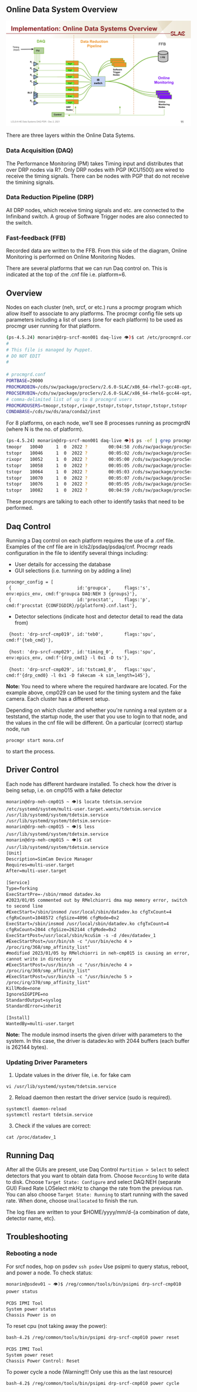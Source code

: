 ## Online Data System Overview
![Online Data System Overview](/psdaq/Online_Data_Systems_Overview.png)

There are three layers within the Online Data Sytems.
### Data Acquisition (DAQ) 
The Performance Monitoring (PM) takes Timing input and distributes that over DRP nodes via R?. Only DRP nodes with PGP (KCU1500) are wired to receive the timing signals. There can be nodes with PGP that do not receive the timining signals. 
### Data Reduction Pipeline (DRP)
All DRP nodes, which receive timing signals and etc. are connected to the Infiniband switch. A group of Software Trigger nodes are also connected to the switch. 
### Fast-feedback (FFB) 
Recorded data are written to the FFB. From this side of the diagram, Online Monitoring is performed on Online Monitoring Nodes. 

There are several platforms that we can run Daq control on. This is indicated at the top of the .cnf file i.e. platform=6.

## Overview
Nodes on each cluster (neh, srcf, or etc.) runs a procmgr program which allow itself to associate to any platforms. The procmgr config file sets up parameters including a list of users (one for each platform) to be used as procmgr user running for that platform. 
```bash
(ps-4.5.24) monarin@drp-srcf-mon001 daq-live 👁)$ cat /etc/procmgrd.conf 
#
# This file is managed by Puppet.
# DO NOT EDIT
#

# procmgrd.conf
PORTBASE=29000
PROCMGRDBIN=/cds/sw/package/procServ/2.6.0-SLAC/x86_64-rhel7-gcc48-opt/bin/procmgrd
PROCSERVBIN=/cds/sw/package/procServ/2.6.0-SLAC/x86_64-rhel6-gcc44-opt/bin/procServ
# comma-delimited list of up to 8 procmgrd users
PROCMGRDUSERS=tmoopr,tstopr,rixopr,tstopr,tstopr,tstopr,tstopr,tstopr
CONDABASE=/cds/sw/ds/ana/conda2/inst
```
For 8 platforms, on each node, we'll see 8 processes running as procmgrdN (where N is the no. of platform).
```bash
(ps-4.5.24) monarin@drp-srcf-mon001 daq-live 👁)$ ps -ef | grep procmgr
tmoopr   10040     1  0  2022 ?        00:04:58 /cds/sw/package/procServ/2.6.0-SLAC/x86_64-rhel7-gcc48-opt/bin/procmgrd0 --allow --ignore ^D -l 29001 --coresize 0 -c /tmp 29000 /bin/tcsh -f
tstopr   10046     1  0  2022 ?        00:05:02 /cds/sw/package/procServ/2.6.0-SLAC/x86_64-rhel7-gcc48-opt/bin/procmgrd1 --allow --ignore ^D -l 29101 --coresize 0 -c /tmp 29100 /bin/tcsh -f
rixopr   10052     1  0  2022 ?        00:05:00 /cds/sw/package/procServ/2.6.0-SLAC/x86_64-rhel7-gcc48-opt/bin/procmgrd2 --allow --ignore ^D -l 29201 --coresize 0 -c /tmp 29200 /bin/tcsh -f
tstopr   10058     1  0  2022 ?        00:05:05 /cds/sw/package/procServ/2.6.0-SLAC/x86_64-rhel7-gcc48-opt/bin/procmgrd3 --allow --ignore ^D -l 29301 --coresize 0 -c /tmp 29300 /bin/tcsh -f
tstopr   10064     1  0  2022 ?        00:05:03 /cds/sw/package/procServ/2.6.0-SLAC/x86_64-rhel7-gcc48-opt/bin/procmgrd4 --allow --ignore ^D -l 29401 --coresize 0 -c /tmp 29400 /bin/tcsh -f
tstopr   10070     1  0  2022 ?        00:05:07 /cds/sw/package/procServ/2.6.0-SLAC/x86_64-rhel7-gcc48-opt/bin/procmgrd5 --allow --ignore ^D -l 29501 --coresize 0 -c /tmp 29500 /bin/tcsh -f
tstopr   10076     1  0  2022 ?        00:05:05 /cds/sw/package/procServ/2.6.0-SLAC/x86_64-rhel7-gcc48-opt/bin/procmgrd6 --allow --ignore ^D -l 29601 --coresize 0 -c /tmp 29600 /bin/tcsh -f
tstopr   10082     1  0  2022 ?        00:04:59 /cds/sw/package/procServ/2.6.0-SLAC/x86_64-rhel7-gcc48-opt/bin/procmgrd7 --allow --ignore ^D -l 29701 --coresize 0 -c /tmp 29700 /bin/tcsh -f
```
These procmgrs are talking to each other to identify tasks that need to be performed.

## Daq Control
Running a Daq control on each platform requires the use of a .cnf file. Examples of the cnf file are in lcls2/psdaq/psdaq/cnf. Procmgr reads configuration in the file to identify several things including:
- User details for accessing the database
- GUI selections (i.e. turnning on by adding a line)
```
procmgr_config = [
 {                         id:'groupca',     flags:'s',   env:epics_env, cmd:f'groupca DAQ:NEH 3 {groups}'},
 {                         id:'procstat',    flags:'p',                  cmd:f'procstat {CONFIGDIR}/p{platform}.cnf.last'},

```
- Detector selections (indicate host and detector detail to read the data from)
```
 {host: 'drp-srcf-cmp019', id:'teb0',        flags:'spu',                cmd:f'{teb_cmd}'},

 {host: 'drp-srcf-cmp029', id:'timing_0',    flags:'spu', env:epics_env, cmd:f'{drp_cmd1} -l 0x1 -D ts'},

 {host: 'drp-srcf-cmp029', id:'tstcam1_0',   flags:'spu',                cmd:f'{drp_cmd0} -l 0x1 -D fakecam -k sim_length=145'},
```
**Note:** You need to where where the required hardware are located. For the example above, cmp029 can be used for the timing system and the fake camera. Each cluster has a different setup.

Depending on which cluster and whether you're running a real system or a teststand, the startup node, the user that you use to login to that node, and the values in the cnf file will be different. On a particular (correct) startup node, run
```
procmgr start mona.cnf
````
to start the process.

## Driver Control
Each node has different hardware installed. To check how the driver is being setup, i.e. on cmp015 with a fake detector
```
monarin@drp-neh-cmp015 ~ 👁)$ locate tdetsim.service
/etc/systemd/system/multi-user.target.wants/tdetsim.service
/usr/lib/systemd/system/tdetsim.service
/usr/lib/systemd/system/tdetsim.service~
monarin@drp-neh-cmp015 ~ 👁)$ less /usr/lib/systemd/system/tdetsim.service
monarin@drp-neh-cmp015 ~ 👁)$ cat /usr/lib/systemd/system/tdetsim.service
[Unit]
Description=SimCam Device Manager
Requires=multi-user.target
After=multi-user.target

[Service]
Type=forking
ExecStartPre=-/sbin/rmmod datadev.ko
#2023/01/05 commented out by RMelchiorri dma map memory error, switch to second line
#ExecStart=/sbin/insmod /usr/local/sbin/datadev.ko cfgTxCount=4 cfgRxCount=1048572 cfgSize=4096 cfgMode=0x2
ExecStart=/sbin/insmod /usr/local/sbin/datadev.ko cfgTxCount=4 cfgRxCount=2044 cfgSize=262144 cfgMode=0x2
ExecStartPost=/usr/local/sbin/kcuSim -s -d /dev/datadev_1
#ExecStartPost=/usr/bin/sh -c "/usr/bin/echo 4 > /proc/irq/368/smp_affinity_list"
#modified 2023/01/05 by RMelchiorri in neh-cmp015 is causing an error, cannot write in directory
#ExecStartPost=/usr/bin/sh -c "/usr/bin/echo 4 > /proc/irq/369/smp_affinity_list"
#ExecStartPost=/usr/bin/sh -c "/usr/bin/echo 5 > /proc/irq/370/smp_affinity_list"
KillMode=none
IgnoreSIGPIPE=no
StandardOutput=syslog
StandardError=inherit

[Install]
WantedBy=multi-user.target
```
**Note:** The module insmod inserts the given driver with parameters to the system. In this case, the driver is datadev.ko with 2044 buffers (each buffer is 262144 bytes). 
### Updating Driver Parameters
1. Update values in the driver file, i.e. for fake cam
```
vi /usr/lib/systemd/system/tdetsim.service
```
2. Reload daemon then restart the driver service (sudo is required).
```
systemctl daemon-reload
systemctl restart tdetsim.service
```
3. Check if the values are correct:
```
cat /proc/datadev_1
```

## Running Daq
After all the GUIs are present, use Daq Control `Partition > Select` to select detectors that you want to obtain data from. Choose `Recording` to write data to disk. Choose `Target State: Configure` and select DAQ:NEH (separate GUI) Fixed Rate LOSelect mkHz to change the rate from the previous run. You can also choose `Target State: Running` to start running with the saved rate. When done, choose `Unallocated` to finish the run.

The log files are written to your $HOME/yyyy/mm/d-{a combination of date, detector name, etc}. 

## Troubleshooting
### Rebooting a node
For srcf nodes, hop on psdev
```ssh psdev```
Use psipmi to query status, reboot, and power a node. 
To check status:
```
monarin@psdev01 ~ 👁)$ /reg/common/tools/bin/psipmi drp-srcf-cmp010 power status

PCDS IPMI Tool
System power status
Chassis Power is on
```
To reset cpu (not taking away the power):
```
bash-4.2$ /reg/common/tools/bin/psipmi drp-srcf-cmp010 power reset

PCDS IPMI Tool
System power reset
Chassis Power Control: Reset
```
To power cycle a node (Warning!!! Only use this as the last resource)
```
bash-4.2$ /reg/common/tools/bin/psipmi drp-srcf-cmp010 power cycle
```

